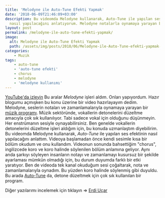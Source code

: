 ```yaml
---
title: 'Melodyne ile Auto-Tune Efekti Yapmak'
date: '2018-06-09T21:46:09+03:00'
description: Bu videomda Melodyne kullanarak, Auto-Tune ile yapılan ses efektinin
  nasıl yapılacağını anlatıyorum. Melodyne notalarla oynamaya yarayan bir müzik programı.
layout: post
permalink: /melodyne-ile-auto-tune-efekti-yapmak/
image:
  alt: Melodyne ile Auto-Tune Efekti Yapmak
  path: /assets/img/posts/2018/06/Melodyne-ile-Auto-Tune-efekti-yapmak-1-e1528574548385.png
categories:
    - Muzik
tags:
    - auto-tune
    - 'auto-tune efekti'
    - chorus
    - melodyne
    - 'melodyne kullanımı'
---
```


[YouTube'da izleyin](https://youtu.be/QyJnBUxaRuE) Bu aralar *Melodyne* işleri aldım. Onları yapıyordum. Hazır blogumu açmışken bu konu üzerine bir video hazırlayayım dedim. Melodyne, seslerin notaları ve zamanlamalarıyla oynamaya yarayan bir [müzik programı](http://www.celemony.com/en/melodyne/what-is-melodyne). Müzik sektöründe, vokallerin detonelerini düzeltme amacıyla çok sık kullanılıyor. Tabi sadece vokal için olduğunu düşünmeyin. Her enstrümanın sesiyle oynayabilirsiniz. Ben genelde vokallerin detonelerini düzeltme işleri aldığım için, bu konuda uzmanlaştım diyebilirim. Bu videomda Melodyne kullanarak, *Auto-Tune* ile yapılan ses efektinin nasıl yapılacağını anlattım. Videoya başlamadan önce kendi sesimle kısa bir bölüm okudum ve onu kullandım. Videonun sonunda bahsettiğim "chorus", ingilizcede koro ve koro halinde söylenilen bölüm anlamına geliyor. Aynı anda şarkıyı söyleyen insanların notayı ve zamanlamayı kusursuz bir şekilde ayarlaması mümkün olmadığı için, bu durum duyumda farklı bir etki yaratıyor. Ben de videoda tek kanal okuduğum sesi çoğaltarak, nota ve zamanlamalarıyla oynadım. Bu yüzden koro halinde söylenmiş gibi duyuldu. Bu arada [Auto-Tune](http://www.antarestech.com/product/auto-tune-pro/) da, detone düzeltmek için çok sık kullanılan bir program.

Diğer yazılarımı incelemek için tıklayın => [Erdi Uçar](http://erdiucar.local "Erdi Uçar")
